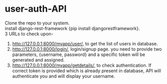 # user-auth-API

Clone the repo to your system.  
install django-rest-framework {pip install djangorestframework}.  
3 URLs to check upon-  
1. http://127.0.0.1:8000/myapp/user/, to get the list of users in database.  
2. http://127.0.0.1:8000/login/, login/signup page. you need to provide two parameters, {username, password} and a specific token will be generated and assigned.  
3. http://127.0.0.1:8000/myapp/getdetails/, to check authentication. If correct token is provided which is already present in database, API will authenticate you and will display your username.

